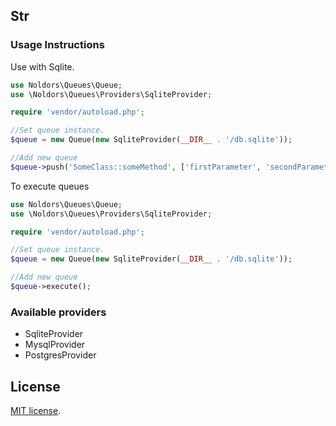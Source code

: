 ## Str


### Usage Instructions

Use with Sqlite.

```PHP
use Noldors\Queues\Queue;
use \Noldors\Queues\Providers\SqliteProvider;

require 'vendor/autoload.php';

//Set queue instance.
$queue = new Queue(new SqliteProvider(__DIR__ . '/db.sqlite'));

//Add new queue
$queue->push('SomeClass::someMethod', ['firstParameter', 'secondParameter', 3]);
```

To execute queues

```PHP
use Noldors\Queues\Queue;
use \Noldors\Queues\Providers\SqliteProvider;

require 'vendor/autoload.php';

//Set queue instance.
$queue = new Queue(new SqliteProvider(__DIR__ . '/db.sqlite'));

//Add new queue
$queue->execute();
```

### Available providers

* SqliteProvider
* MysqlProvider
* PostgresProvider

## License

[MIT license](http://opensource.org/licenses/MIT).
